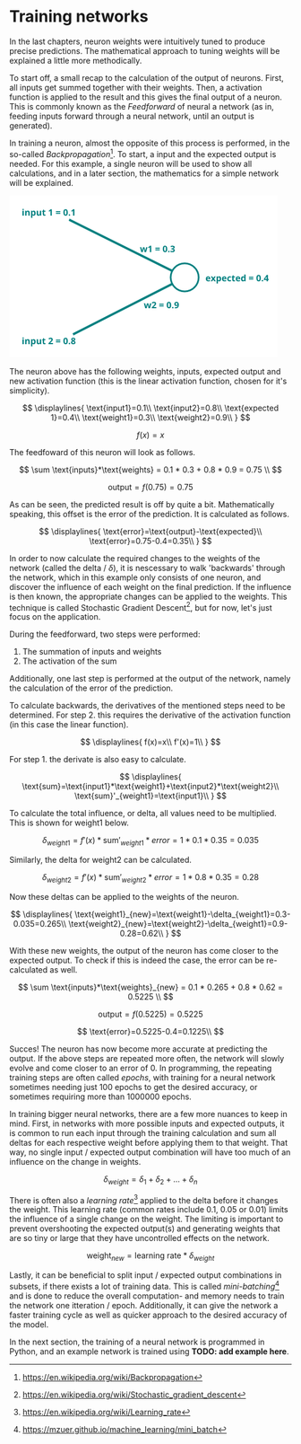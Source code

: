 # Training networks

In the last chapters, neuron weights were intuitively tuned to produce precise predictions. The mathematical approach to tuning weights will be explained a little more methodically. 

To start off, a small recap to the calculation of the output of neurons. First, all inputs get summed together with their weights. Then, a activation function is applied to the result and this gives the final output of a neuron. This is commonly known as the _Feedforward_ of neural a network (as in, feeding inputs forward through a neural network, until an output is generated).

In training a neuron, almost the opposite of this process is performed, in the so-called _Backpropagation_[^1]. To start, a input and the expected output is needed. For this example, a single neuron will be used to show all calculations, and in a later section, the mathematics for a simple network will be explained.

[^1]:<https://en.wikipedia.org/wiki/Backpropagation>

![Training neuron mathematically](../assets/images/training_neuron_weights.png)

The neuron above has the following weights, inputs, expected output and new activation function (this is the linear activation function, chosen for it's simplicity).

$$
\displaylines{
\text{input1}=0.1\\
\text{input2}=0.8\\
\text{expected 1}=0.4\\
\text{weight1}=0.3\\
\text{weight2}=0.9\\
}
$$

$$ 
f(x) = x
$$

The feedfoward of this neuron will look as follows.

$$
\sum \text{inputs}*\text{weights} = 0.1 * 0.3 + 0.8 * 0.9 = 0.75 \\
$$

$$
\text{output}=f(0.75)=0.75
$$

As can be seen, the predicted result is off by quite a bit. Mathematically speaking, this offset is the error of the prediction. It is calculated as follows.

$$
\displaylines{
\text{error}=\text{output}-\text{expected}\\
\text{error}=0.75-0.4=0.35\\
}
$$

In order to now calculate the required changes to the weights of the network (called the delta / $\delta$), it is nescessary to walk 'backwards' through the network, which in this example only consists of one neuron, and discover the influence of each weight on the final prediction. If the influence is then known, the appropriate changes can be applied to the weights. This technique is called Stochastic Gradient Descent[^2], but for now, let's just focus on the application.

[^2]:<https://en.wikipedia.org/wiki/Stochastic_gradient_descent>

During the feedforward, two steps were performed:

1. The summation of inputs and weights
2. The activation of the sum

Additionally, one last step is performed at the output of the network, namely the calculation of the error of the prediction.

To calculate backwards, the derivatives of the mentioned steps need to be determined. For step 2. this requires the derivative of the activation function (in this case the linear function).

$$
\displaylines{
f(x)=x\\
f'(x)=1\\
}
$$

For step 1. the derivate is also easy to calculate.

$$
\displaylines{
\text{sum}=\text{input1}*\text{weight1}+\text{input2}*\text{weight2}\\
\text{sum}'_{weight1}=\text{input1}\\
}
$$

To calculate the total influence, or delta, all values need to be multiplied. This is shown for weight1 below.

$$
\delta_{weight1}=f'(x)*\text{sum}'_{weight1}*error=1*0.1*0.35=0.035
$$

Similarly, the delta for weight2 can be calculated.

$$
\delta_{weight2}=f'(x)*\text{sum}'_{weight2}*error=1*0.8*0.35=0.28
$$

Now these deltas can be applied to the weights of the neuron.

$$
\displaylines{
\text{weight1}_{new}=\text{weight1}-\delta_{weight1}=0.3-0.035=0.265\\
\text{weight2}_{new}=\text{weight2}-\delta_{weight1}=0.9-0.28=0.62\\
}
$$

With these new weights, the output of the neuron has come closer to the expected output. To check if this is indeed the case, the error can be re-calculated as well.

$$
\sum \text{inputs}*\text{weights}_{new} = 0.1 * 0.265 + 0.8 * 0.62 = 0.5225 \\
$$

$$
\text{output}=f(0.5225)=0.5225
$$

$$
\text{error}=0.5225-0.4=0.1225\\
$$

Succes! The neuron has now become more accurate at predicting the output. If the above steps are repeated more often, the network will slowly evolve and come closer to an error of $0$. In programming, the repeating training steps are often called _epochs_, with training for a neural network sometimes needing just 100 epochs to get the desired accuracy, or sometimes requiring more than 1000000 epochs.

In training bigger neural networks, there are a few more nuances to keep in mind. First, in networks with more possible inputs and expected outputs, it is common to run each input through the training calculation and sum all deltas for each respective weight before applying them to that weight. That way, no single input / expected output combination will have too much of an influence on the change in weights. 

$$\delta_{weight}=\delta_1+\delta_2+...+\delta_n$$

There is often also a _learning rate_[^3] applied to the delta before it changes the weight. This learning rate (common rates include 0.1, 0.05 or 0.01) limits the influence of a single change on the weight. The limiting is important to prevent overshooting the expected output(s) and generating weights that are so tiny or large that they have uncontrolled effects on the network. 

[^3]:<https://en.wikipedia.org/wiki/Learning_rate>

$$\text{weight}_{new}=\text{learning rate}*\delta_{weight}$$

Lastly, it can be beneficial to split input / expected output combinations in subsets, if there exists a lot of training data. This is called _mini-batching_[^4] and  is done to reduce the overall computation- and memory needs to train the network one itteration / epoch. Additionally, it can give the network a faster training cycle as well as quicker approach to the desired accuracy of the model.

[^4]:<https://mzuer.github.io/machine_learning/mini_batch>

In the next section, the training of a neural network is programmed in Python, and an example network is trained using **TODO: add example here**.